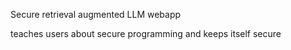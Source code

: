 Secure retrieval augmented LLM webapp

teaches users about secure programming and keeps itself secure

